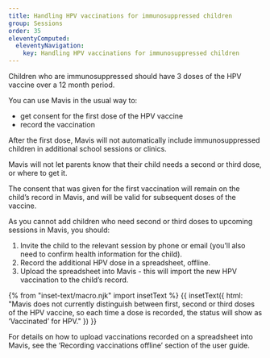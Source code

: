 ```yaml
---
title: Handling HPV vaccinations for immunosuppressed children
group: Sessions
order: 35
eleventyComputed:
  eleventyNavigation:
    key: Handling HPV vaccinations for immunosuppressed children
---
```


Children who are immunosuppressed should have 3 doses of the HPV vaccine over a 12 month period. 

You can use Mavis in the usual way to:

* get consent for the first dose of the HPV vaccine
* record the vaccination

After the first dose, Mavis will not automatically include immunosuppressed children in additional school sessions or clinics.

Mavis will not let parents know that their child needs a second or third dose, or where to get it.

The consent that was given for the first vaccination will remain on the child’s record in Mavis, and will be valid for subsequent doses of the vaccine. 

As you cannot add children who need second or third doses to upcoming sessions in Mavis, you should:

1. Invite the child to the relevant session by phone or email (you’ll also need to confirm health information for the child). 
2. Record the additional HPV dose in a spreadsheet, offline.
3. Upload the spreadsheet into Mavis - this will import the new HPV vaccination to the child’s record. 

{% from "inset-text/macro.njk" import insetText %}
{{ insetText({
  html: "Mavis does not currently distinguish between first, second or third doses of the HPV vaccine, so each time a dose is recorded, the status will show as ‘Vaccinated’ for HPV."
}) }}

For details on how to upload vaccinations recorded on a spreadsheet into Mavis, see the ‘Recording vaccinations offline’ section of the user guide. 
